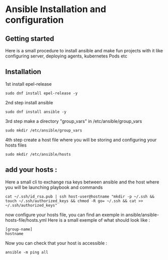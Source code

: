 # Ansible Installation and configuration



## Getting started

Here is a small procedure to install ansible and make fun projects with it like configuring server, deploying agents, kubernetes Pods etc

## Installation

1st install epel-release

```
sudo dnf install epel-release -y
```

2nd step install ansible

```
sudo dnf install ansible -y
```

3rd step make a directory "group_vars" in /etc/ansible/group_vars

```
sudo mkdir /etc/ansible/group_vars
```

4th step create a host file where you will be storing and configuring your hosts files

```
sudo mkdir /etc/ansible/hosts
```

## add your hosts : 

Here a small cli to exchange rsa keys between ansible and the host where you will be launching playbook and commands

```
cat ~/.ssh/id_rsa.pub | ssh host-user@hostname "mkdir -p ~/.ssh && touch ~/.ssh/authorized_keys && chmod -R go= ~/.ssh && cat >> ~/.ssh/authorized_keys"
```

now configure your hosts file, you can find an exemple in ansible/ansible-hosts-file/hosts.yml
Here is a small exemple of what should look like : 

```
[group-name]
hostname
```

Now you can check that your host is accessible : 

```
ansible -m ping all
```
